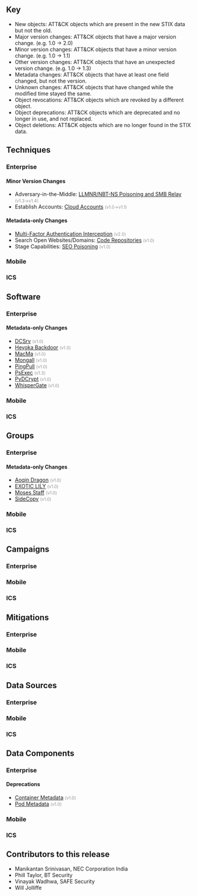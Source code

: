 ## Key

* New objects: ATT&CK objects which are present in the new STIX data but not the old.
* Major version changes: ATT&CK objects that have a major version change. (e.g. 1.0 → 2.0)
* Minor version changes: ATT&CK objects that have a minor version change. (e.g. 1.0 → 1.1)
* Other version changes: ATT&CK objects that have an unexpected version change. (e.g. 1.0 → 1.3)
* Metadata changes: ATT&CK objects that have at least one field changed, but not the version.
* Unknown changes: ATT&CK objects that have changed while the modified time stayed the same.
* Object revocations: ATT&CK objects which are revoked by a different object.
* Object deprecations: ATT&CK objects which are deprecated and no longer in use, and not replaced.
* Object deletions: ATT&CK objects which are no longer found in the STIX data.


## Techniques

### Enterprise

#### Minor Version Changes

* Adversary-in-the-Middle: [LLMNR/NBT-NS Poisoning and SMB Relay](/techniques/T1557/001) <small style="color:#929393">(v1.3&#8594;v1.4)</small>
* Establish Accounts: [Cloud Accounts](/techniques/T1585/003) <small style="color:#929393">(v1.0&#8594;v1.1)</small>

#### Metadata-only Changes

* [Multi-Factor Authentication Interception](/techniques/T1111) <small style="color:#929393">(v2.0)</small>
* Search Open Websites/Domains: [Code Repositories](/techniques/T1593/003) <small style="color:#929393">(v1.0)</small>
* Stage Capabilities: [SEO Poisoning](/techniques/T1608/006) <small style="color:#929393">(v1.0)</small>

### Mobile

### ICS

## Software

### Enterprise

#### Metadata-only Changes

* [DCSrv](/software/S1033) <small style="color:#929393">(v1.0)</small>
* [Heyoka Backdoor](/software/S1027) <small style="color:#929393">(v1.0)</small>
* [MacMa](/software/S1016) <small style="color:#929393">(v1.0)</small>
* [Mongall](/software/S1026) <small style="color:#929393">(v1.0)</small>
* [PingPull](/software/S1031) <small style="color:#929393">(v1.0)</small>
* [PsExec](/software/S0029) <small style="color:#929393">(v1.3)</small>
* [PyDCrypt](/software/S1032) <small style="color:#929393">(v1.0)</small>
* [WhisperGate](/software/S0689) <small style="color:#929393">(v1.0)</small>

### Mobile

### ICS

## Groups

### Enterprise

#### Metadata-only Changes

* [Aoqin Dragon](/groups/G1007) <small style="color:#929393">(v1.0)</small>
* [EXOTIC LILY](/groups/G1011) <small style="color:#929393">(v1.0)</small>
* [Moses Staff](/groups/G1009) <small style="color:#929393">(v1.0)</small>
* [SideCopy](/groups/G1008) <small style="color:#929393">(v1.0)</small>

### Mobile

### ICS

## Campaigns

### Enterprise

### Mobile

### ICS

## Mitigations

### Enterprise

### Mobile

### ICS

## Data Sources

### Enterprise

### Mobile

### ICS

## Data Components

### Enterprise

#### Deprecations

* [Container Metadata](/datasources/DS0032/#Container%20Metadata) <small style="color:#929393">(v1.0)</small>
* [Pod Metadata](/datasources/DS0014/#Pod%20Metadata) <small style="color:#929393">(v1.0)</small>

### Mobile

### ICS

## Contributors to this release

* Manikantan Srinivasan, NEC Corporation India
* Phill Taylor, BT Security
* Vinayak Wadhwa, SAFE Security
* Will Jolliffe

